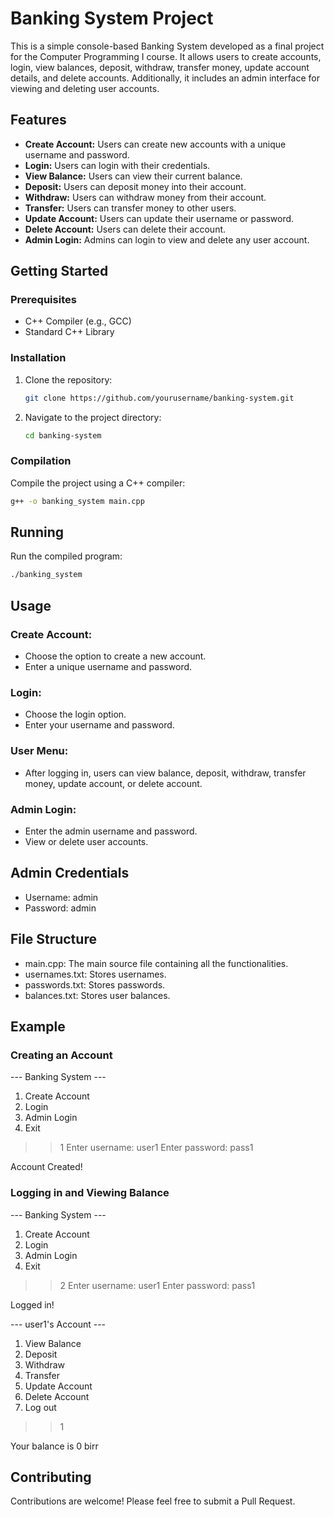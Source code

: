 # Banking System Project

This is a simple console-based Banking System developed as a final project for the Computer Programming I course. It allows users to create accounts, login, view balances, deposit, withdraw, transfer money, update account details, and delete accounts. Additionally, it includes an admin interface for viewing and deleting user accounts.

## Features

- **Create Account:** Users can create new accounts with a unique username and password.
- **Login:** Users can login with their credentials.
- **View Balance:** Users can view their current balance.
- **Deposit:** Users can deposit money into their account.
- **Withdraw:** Users can withdraw money from their account.
- **Transfer:** Users can transfer money to other users.
- **Update Account:** Users can update their username or password.
- **Delete Account:** Users can delete their account.
- **Admin Login:** Admins can login to view and delete any user account.

## Getting Started

### Prerequisites

- C++ Compiler (e.g., GCC)
- Standard C++ Library

### Installation

1. Clone the repository:
    ```sh
    git clone https://github.com/yourusername/banking-system.git
    ```
2. Navigate to the project directory:
    ```sh
    cd banking-system
    ```

### Compilation

Compile the project using a C++ compiler:
```sh
g++ -o banking_system main.cpp
```

## Running

Run the compiled program:
```sh
./banking_system
```

## Usage

### Create Account:

- Choose the option to create a new account.
- Enter a unique username and password.

### Login:

- Choose the login option.
- Enter your username and password.

### User Menu:

- After logging in, users can view balance, deposit, withdraw, transfer money, update account, or delete account.

### Admin Login:

- Enter the admin username and password.
- View or delete user accounts.

## Admin Credentials

- Username: admin
- Password: admin

## File Structure

- main.cpp: The main source file containing all the functionalities.
- usernames.txt: Stores usernames.
- passwords.txt: Stores passwords.
- balances.txt: Stores user balances.

## Example

### Creating an Account

--- Banking System ---
1. Create Account
2. Login
3. Admin Login
4. Exit
>> 1
Enter username: user1
Enter password: pass1

Account Created!

### Logging in and Viewing Balance

--- Banking System ---
1. Create Account
2. Login
3. Admin Login
4. Exit
>> 2
Enter username: user1
Enter password: pass1

Logged in!

--- user1's Account ---
1. View Balance
2. Deposit
3. Withdraw
4. Transfer
5. Update Account
6. Delete Account
7. Log out
>> 1

Your balance is 0 birr

## Contributing

Contributions are welcome! Please feel free to submit a Pull Request.